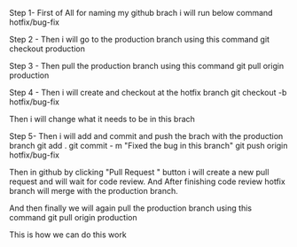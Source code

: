 Step 1- First of All for naming my github brach i will run below command
hotfix/bug-fix

Step 2 - Then i will go to the production branch using this command
git checkout production

Step 3 - Then pull the production branch using this command
git pull origin production

Step 4 - Then i will create and checkout at the hotfix branch
git checkout -b hotfix/bug-fix

Then i will change what it needs to be in this brach

Step 5- Then i will add and commit and push the brach with the production branch
git add .
git commit - m "Fixed the bug in this branch"
git push origin hotfix/bug-fix

Then in github by clicking "Pull Request " button i will create a new pull request and will wait for code review. And After finishing code review hotfix branch will merge with the production branch.

And then finally we will again pull the production branch using this command
git pull origin production

This is how we can do this work

